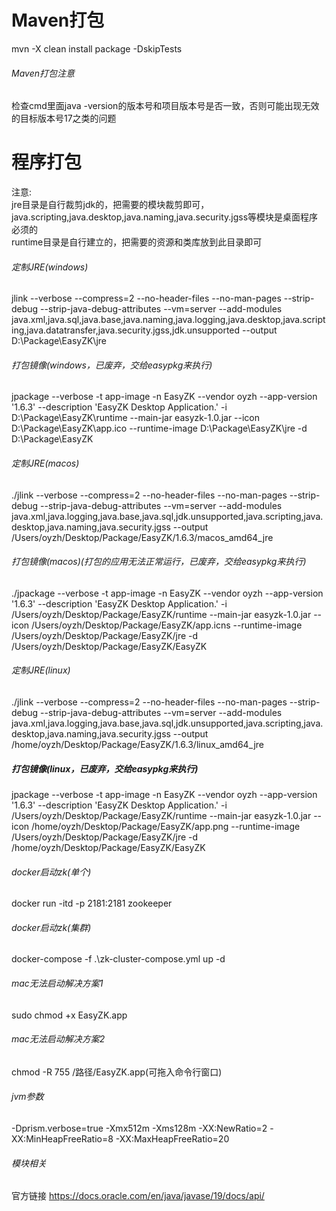 # Maven打包
mvn -X clean install package -DskipTests

###### Maven打包注意
检查cmd里面java -version的版本号和项目版本号是否一致，否则可能出现无效的目标版本号17之类的问题

# 程序打包
注意:  
jre目录是自行裁剪jdk的，把需要的模块裁剪即可，java.scripting,java.desktop,java.naming,java.security.jgss等模块是桌面程序必须的  
runtime目录是自行建立的，把需要的资源和类库放到此目录即可

###### 定制JRE(windows)
jlink --verbose --compress=2 --no-header-files --no-man-pages --strip-debug --strip-java-debug-attributes --vm=server --add-modules java.xml,java.sql,java.base,java.naming,java.logging,java.desktop,java.scripting,java.datatransfer,java.security.jgss,jdk.unsupported --output D:\Package\EasyZK\jre

###### 打包镜像(windows，已废弃，交给easypkg来执行)
jpackage --verbose -t app-image -n EasyZK --vendor oyzh --app-version '1.6.3' --description 'EasyZK Desktop Application.' -i D:\Package\EasyZK\runtime --main-jar easyzk-1.0.jar --icon D:\Package\EasyZK\app.ico --runtime-image D:\Package\EasyZK\jre -d D:\Package\EasyZK

###### 定制JRE(macos)
./jlink --verbose --compress=2 --no-header-files --no-man-pages --strip-debug --strip-java-debug-attributes --vm=server --add-modules java.xml,java.logging,java.base,java.sql,jdk.unsupported,java.scripting,java.desktop,java.naming,java.security.jgss --output /Users/oyzh/Desktop/Package/EasyZK/1.6.3/macos_amd64_jre

###### 打包镜像(macos)(打包的应用无法正常运行，已废弃，交给easypkg来执行)
./jpackage --verbose -t app-image -n EasyZK --vendor oyzh --app-version '1.6.3' --description 'EasyZK Desktop Application.' -i /Users/oyzh/Desktop/Package/EasyZK/runtime --main-jar easyzk-1.0.jar --icon /Users/oyzh/Desktop/Package/EasyZK/app.icns --runtime-image /Users/oyzh/Desktop/Package/EasyZK/jre -d /Users/oyzh/Desktop/Package/EasyZK/EasyZK

###### 定制JRE(linux)
./jlink --verbose --compress=2 --no-header-files --no-man-pages --strip-debug --strip-java-debug-attributes --vm=server --add-modules java.xml,java.logging,java.base,java.sql,jdk.unsupported,java.scripting,java.desktop,java.naming,java.security.jgss --output /home/oyzh/Desktop/Package/EasyZK/1.6.3/linux_amd64_jre

##### 打包镜像(linux，已废弃，交给easypkg来执行)
jpackage --verbose -t app-image -n EasyZK --vendor oyzh --app-version '1.6.3' --description 'EasyZK Desktop Application.' -i /Users/oyzh/Desktop/Package/EasyZK/runtime --main-jar easyzk-1.0.jar --icon /home/oyzh/Desktop/Package/EasyZK/app.png --runtime-image /Users/oyzh/Desktop/Package/EasyZK/jre -d /home/oyzh/Desktop/Package/EasyZK/EasyZK

###### docker启动zk(单个)
docker run -itd -p 2181:2181 zookeeper

###### docker启动zk(集群)
docker-compose -f .\zk-cluster-compose.yml up -d

###### mac无法启动解决方案1
sudo chmod +x EasyZK.app

###### mac无法启动解决方案2
chmod -R 755 /路径/EasyZK.app(可拖入命令行窗口)

###### jvm参数
-Dprism.verbose=true -Xmx512m -Xms128m -XX:NewRatio=2 -XX:MinHeapFreeRatio=8 -XX:MaxHeapFreeRatio=20

###### 模块相关
官方链接 https://docs.oracle.com/en/java/javase/19/docs/api/
